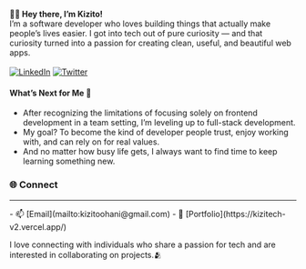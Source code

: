 <b>👋🏽 Hey there, I’m Kizito!</b>
<br >
I’m a software developer who loves building things that actually make people’s lives easier. I got into tech out of pure curiosity — and that curiosity turned into a passion for creating clean, useful, and beautiful web apps.
<br ><br >
[![LinkedIn](https://img.shields.io/badge/LinkedIn-%230077B5.svg?logo=linkedin&logoColor=white)](https://www.linkedin.com/in/ohanikizito/) [![Twitter](https://img.shields.io/badge/Twitter-%231DA1F2.svg?logo=Twitter&logoColor=white)](https://x.com/Ohani_Kizito)

#### What’s Next for Me 🚀
* After recognizing the limitations of focusing solely on frontend development in a team setting, I’m leveling up to full-stack development.
* My goal? To become the kind of developer people trust, enjoy working with, and can rely on for real values.
* And no matter how busy life gets, I always want to find time to keep learning something new.

### 🌐 Connect
<hr >
- 📫 [Email](mailto:kizitoohani@gmail.com)
- 🔗 [Portfolio](https://kizitech-v2.vercel.app/)

I love connecting with individuals who share a passion for tech and are interested in collaborating on projects.🫂
